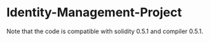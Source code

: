 # Identity-Management-Project
Note that the code is compatible with solidity 0.5.1 and compiler 0.5.1.
